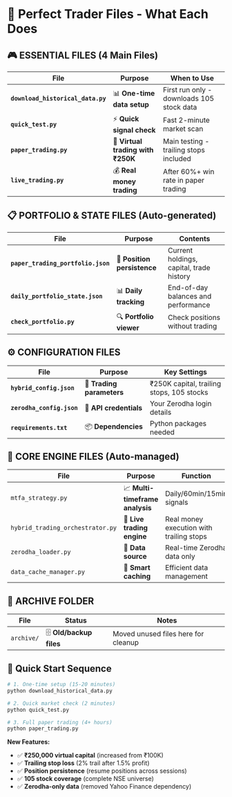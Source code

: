 # 📁 Perfect Trader Files - What Each Does

## 🎮 **ESSENTIAL FILES (4 Main Files)**

| File | Purpose | When to Use |
|------|---------|-------------|
| **`download_historical_data.py`** | 📊 **One-time data setup** | First run only - downloads 105 stock data |
| **`quick_test.py`** | ⚡ **Quick signal check** | Fast 2-minute market scan |
| **`paper_trading.py`** | 🧪 **Virtual trading with ₹250K** | Main testing - trailing stops included |
| **`live_trading.py`** | 💰 **Real money trading** | After 60%+ win rate in paper trading |

## 📋 **PORTFOLIO & STATE FILES (Auto-generated)**

| File | Purpose | Contents |
|------|---------|----------|
| **`paper_trading_portfolio.json`** | 💾 **Position persistence** | Current holdings, capital, trade history |
| **`daily_portfolio_state.json`** | 📊 **Daily tracking** | End-of-day balances and performance |
| **`check_portfolio.py`** | 🔍 **Portfolio viewer** | Check positions without trading |

## ⚙️ **CONFIGURATION FILES**

| File | Purpose | Key Settings |
|------|---------|--------------|
| **`hybrid_config.json`** | 🎯 **Trading parameters** | ₹250K capital, trailing stops, 105 stocks |
| **`zerodha_config.json`** | 🔑 **API credentials** | Your Zerodha login details |
| **`requirements.txt`** | 📦 **Dependencies** | Python packages needed |

## 🧠 **CORE ENGINE FILES (Auto-managed)**

| File | Purpose | Function |
|------|---------|----------|
| `mtfa_strategy.py` | 📈 **Multi-timeframe analysis** | Daily/60min/15min signals |
| `hybrid_trading_orchestrator.py` | 🤖 **Live trading engine** | Real money execution with trailing stops |
| `zerodha_loader.py` | 📡 **Data source** | Real-time Zerodha data only |
| `data_cache_manager.py` | 💾 **Smart caching** | Efficient data management |

## 📁 **ARCHIVE FOLDER**

| File | Status | Notes |
|------|---------|-------|
| `archive/` | 🗄️ **Old/backup files** | Moved unused files here for cleanup |

## 🚀 **Quick Start Sequence**

```bash
# 1. One-time setup (15-20 minutes)
python download_historical_data.py

# 2. Quick market check (2 minutes)
python quick_test.py

# 3. Full paper trading (4+ hours)
python paper_trading.py
```

**New Features:**
- ✅ **₹250,000 virtual capital** (increased from ₹100K)
- ✅ **Trailing stop loss** (2% trail after 1.5% profit)
- ✅ **Position persistence** (resume positions across sessions)
- ✅ **105 stock coverage** (complete NSE universe)
- ✅ **Zerodha-only data** (removed Yahoo Finance dependency)